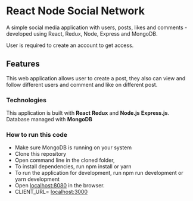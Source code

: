 # React Node Social Network

A simple social media application with users, posts, likes and comments - developed using React, Redux, Node, Express and MongoDB.

User is required to create an account to get access.

## Features

This web application allows user to create a post, they also can view and follow different users and comment and like on different post.

### Technologies

This application is built with **React** **Redux** and **Node.js** **Express.js**.
Database managed with **MongoDB**

### How to run this code

- Make sure MongoDB is running on your system
- Clone this repository
- Open command line in the cloned folder,
- To install dependencies, run npm install or yarn
- To run the application for development, run npm run development or yarn development
- Open [localhost:8080](http://localhost:8080/) in the browser.
- CLIENT_URL= [localhost:3000](http://localhost:3000/)